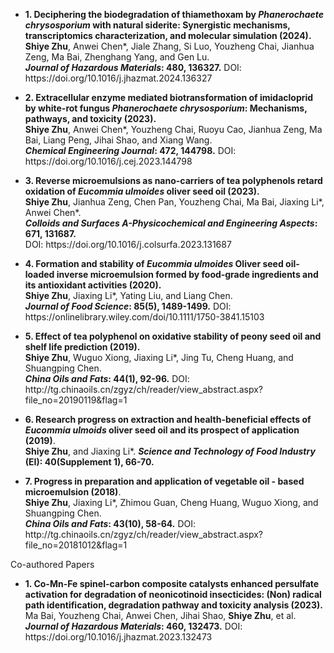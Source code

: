 - <p><strong><strong>1. Deciphering the biodegradation of thiamethoxam by <i>Phanerochaete chrysosporium</i> with natural siderite: Synergistic mechanisms, transcriptomics characterization, and molecular simulation  (2024).</strong></strong> <br><strong>Shiye Zhu</strong>, Anwei Chen*, Jiale Zhang, Si Luo, Youzheng Chai, Jianhua Zeng, Ma Bai, Zhenghang Yang, and Gen Lu. <br><strong><em>Journal of Hazardous Materials</em>: 480, 136327.</strong> DOI: https://doi.org/10.1016/j.jhazmat.2024.136327</p>

- <p><strong><strong>2. Extracellular enzyme mediated biotransformation of imidacloprid by white-rot fungus <i>Phanerochaete chrysosporium</i>: Mechanisms, pathways, and toxicity (2023).</strong></strong> <br><strong>Shiye Zhu</strong>, Anwei Chen*, Youzheng Chai, Ruoyu Cao, Jianhua Zeng, Ma Bai, Liang Peng, Jihai Shao, and Xiang Wang. <br><strong><em>Chemical Engineering Journal</em>: 472, 144798.</strong> DOI: https://doi.org/10.1016/j.cej.2023.144798</p>

- <p><strong><strong>3. Reverse microemulsions as nano-carriers of tea polyphenols retard oxidation of <i>Eucommia ulmoides</i> oliver seed oil (2023).</strong></strong> <br><strong>Shiye Zhu</strong>, Jianhua Zeng, Chen Pan, Youzheng Chai, Ma Bai, Jiaxing Li*, Anwei Chen*. <br><strong><em>Colloids and Surfaces A-Physicochemical and Engineering Aspects</em>: 671, 131687.</strong> <br>DOI: https://doi.org/10.1016/j.colsurfa.2023.131687</p>

- <p><strong><strong>4. Formation and stability of <i>Eucommia ulmoides</i> Oliver seed oil‐loaded inverse microemulsion formed by food‐grade ingredients and its antioxidant activities (2020).</strong></strong> <br><strong>Shiye Zhu</strong>, Jiaxing Li*, Yating Liu, and Liang Chen.<br><strong><em>Journal of Food Science</em>: 85(5), 1489-1499.</strong> DOI: https://onlinelibrary.wiley.com/doi/10.1111/1750-3841.15103</p>

- <p><strong><strong>5. Effect of tea polyphenol on oxidative stability of peony seed oil and  shelf life prediction (2019).</strong></strong> <br><strong>Shiye Zhu</strong>, Wuguo Xiong, Jiaxing Li*, Jing Tu, Cheng Huang, and Shuangping Chen.<br><strong><em>China Oils and Fats</em>: 44(1), 92-96.</strong> DOI: http://tg.chinaoils.cn/zgyz/ch/reader/view_abstract.aspx?file_no=20190119&flag=1</p>

- <p><strong><strong>6. Research progress on extraction and health-beneficial effects of <i>Eucommia ulmoids</i> oliver seed oil and its prospect of application (2019)</strong></strong>.<br><strong>Shiye Zhu</strong>, and Jiaxing Li*. <strong><em>Science and Technology of Food Industry</em> (EI): 40(Supplement 1), 66-70.</strong></p>

- <p><strong><strong>7. Progress in preparation and application of vegetable  oil - based microemulsion (2018)</strong></strong>.<br><strong>Shiye Zhu</strong>, Jiaxing Li*, Zhimou Guan, Cheng Huang, Wuguo Xiong, and Shuangping Chen.<br><strong><em>China Oils and Fats</em>: 43(10), 58-64.</strong> DOI: http://tg.chinaoils.cn/zgyz/ch/reader/view_abstract.aspx?file_no=20181012&flag=1</p>

Co-authored Papers
- <p><strong><strong>1. Co-Mn-Fe spinel-carbon composite catalysts enhanced persulfate activation for degradation of neonicotinoid insecticides: (Non) radical path identification, degradation pathway and toxicity analysis (2023).</strong></strong> <br>Ma Bai, Youzheng Chai, Anwei Chen, Jihai Shao, <strong>Shiye Zhu</strong>, et al. <br><strong><em>Journal of Hazardous Materials</em>: 460, 132473.</strong> DOI: https://doi.org/10.1016/j.jhazmat.2023.132473</p>
